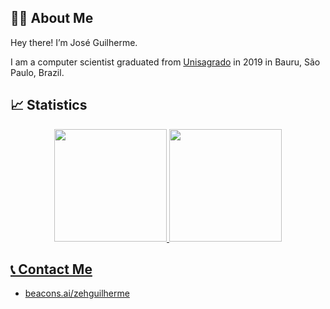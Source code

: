## 🧑🏻 About Me

Hey there! I’m José Guilherme.

I am a computer scientist graduated from [Unisagrado](https://unisagrado.edu.br/) in 2019 in Bauru, São Paulo, Brazil.

## 📈 Statistics

<div align="center">
  <a href="https://github.com/zehguilherme">
  <img height="180em" src="https://github-readme-stats.vercel.app/api?username=zehguilherme&show_icons=true&theme=tokyonight&include_all_commits=true&count_private=true"/>
  <img height="180em" src="https://github-readme-stats.vercel.app/api/top-langs/?username=zehguilherme&layout=compact&theme=tokyonight"/>
</div>

## 📞 Contact Me

- <a href="https://beacons.ai/zehguilherme">beacons.ai/zehguilherme</a>
